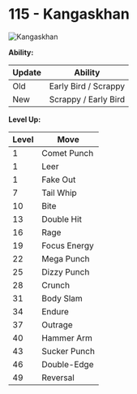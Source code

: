 # 115 - Kangaskhan
![][115]

**Ability:**

Update | Ability
---    | ---
Old    | Early Bird / Scrappy
New    | Scrappy / Early Bird

**Level Up:**

Level | Move
---   | ---
  1   | Comet Punch
  1   | Leer
  1   | Fake Out
  7   | Tail Whip
 10   | Bite
 13   | Double Hit
 16   | Rage
 19   | Focus Energy
 22   | Mega Punch
 25   | Dizzy Punch
 28   | Crunch
 31   | Body Slam
 34   | Endure
 37   | Outrage
 40   | Hammer Arm
 43   | Sucker Punch
 46   | Double-Edge
 49   | Reversal



[115]: https://raw.githubusercontent.com/PokeAPI/sprites/master/sprites/pokemon/115.png "Kangaskhan"
